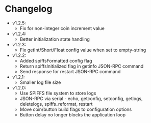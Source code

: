 # Changelog

* v1.2.5:
	* Fix for non-integer coin increment value
* v1.2.4:
	* Better initialization state handling
* v1.2.3:
	* Fix getInt/Short/Float config value when set to empty-string
* v1.2.2:
	* Added spiffsFormatted config flag
	* Return spiffsInitialized flag in getinfo JSON-RPC command
	* Send response for restart JSON-RPC command
* v1.2.1:
	* Smaller log file size
* v1.2.0:
	* Use SPIFFS file system to store logs
	* JSON-RPC via serial - echo, getconfig, setconfig, getlogs, deletelogs, spiffs_reformat, restart
	* Move coin/button build flags to configuration options
	* Button delay no longer blocks the application loop
